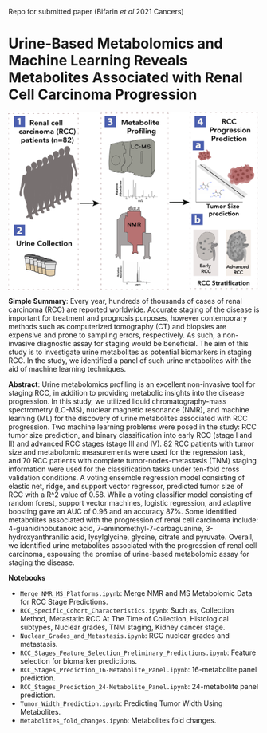 Repo for submitted paper (Bifarin _et al_ 2021 Cancers)

# Urine-Based Metabolomics and Machine Learning Reveals Metabolites Associated with Renal Cell Carcinoma Progression

<img src="image/RCC_Staging_Graphical_Abstract.png" width=500 align="center">

**Simple Summary**: Every year, hundreds of thousands of cases of renal carcinoma (RCC) are reported worldwide. Accurate staging of the disease is important for treatment and prognosis purposes, however contemporary methods such as computerized tomography (CT) and biopsies are expensive and prone to sampling errors, respectively. As such, a non-invasive diagnostic assay for staging would be beneficial. The aim of this study is to investigate urine metabolites as potential biomarkers in staging RCC. In the study, we identified a panel of such urine metabolites with the aid of machine learning techniques.

**Abstract**: Urine metabolomics profiling is an excellent non-invasive tool for staging RCC, in addition to providing metabolic insights into the disease progression. In this study, we utilized liquid chromatography-mass spectrometry (LC-MS), nuclear magnetic resonance (NMR), and machine learning (ML) for the discovery of urine metabolites associated with RCC progression. Two machine learning problems were posed in the study: RCC tumor size prediction, and binary classification into early RCC (stage I and II) and advanced RCC stages (stage III and IV). 82 RCC patients with tumor size and metabolomic measurements were used for the regression task, and 70 RCC patients with complete tumor-nodes-metastasis (TNM) staging information were used for the classification tasks under ten-fold cross validation conditions. A voting ensemble regression model consisting of elastic net, ridge, and support vector regressor, predicted tumor size of RCC with a R^2 value of 0.58. While a voting classifier model consisting of random forest, support vector machines, logistic regression, and adaptive boosting gave an AUC of 0.96 and an accuracy 87%. Some identified metabolites associated with the progression of renal cell carcinoma include: 4-guanidinobutanoic acid, 7-aminomethyl-7-carbaguanine, 3-hydroxyanthranilic acid, lysylglycine, glycine, citrate and pyruvate. Overall, we identified urine metabolites associated with the progression of renal cell carcinoma, espousing the promise of urine-based metabolomic assay for staging the disease.

**Notebooks** <br>
- `Merge_NMR_MS_Platforms.ipynb`: Merge NMR and MS Metabolomic Data for RCC Stage Predictions. <br>
- `RCC_Specific_Cohort_Characteristics.ipynb`: Such as, Collection Method, Metastatic RCC At The Time of Collection, Histological subtypes, Nuclear grades, TNM staging, Kidney cancer stage. <br>
- `Nuclear_Grades_and_Metastasis.ipynb`: RCC nuclear grades and metastasis. <br>
- `RCC_Stages_Feature_Selection_Preliminary_Predictions.ipynb`: Feature selection for biomarker predictions. <br>
- `RCC_Stages_Prediction_16-Metabolite_Panel.ipynb`: 16-metabolite panel prediction. <br>
- `RCC_Stages_Prediction_24-Metabolite_Panel.ipynb`: 24-metabolite panel prediction. <br>
- `Tumor_Width_Prediction.ipynb`: Predicting Tumor Width Using Metabolites. <br>
- `Metabolites_fold_changes.ipynb`: Metabolites fold changes.
